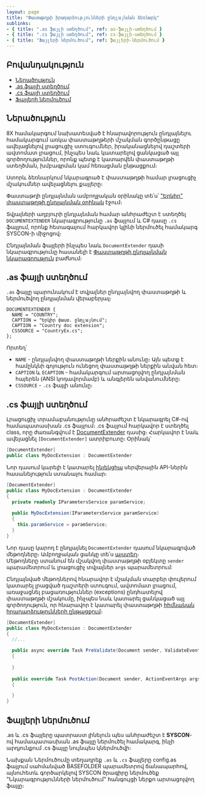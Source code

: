 ```yaml
---
layout: page
title: "Փաստաթղթի իրադարձությունների ընդլայնման ձեռնարկ" 
sublinks:
- { title: ".as ֆայլի ստեղծում", ref: as-ֆայլի-ստեղծում }
- { title: ".cs ֆայլի ստեղծում", ref: cs-ֆայլի-ստեղծում }
- { title: "Ֆայլերի ներմուծում", ref: ֆայլերի-ներմուծում }
---
```


## Բովանդակություն

- [Ներածություն](#ներածություն)
- [.as ֆայլի ստեղծում](#as-ֆայլի-ստեղծում)
- [.cs ֆայլի ստեղծում](#cs-ֆայլի-ստեղծում)
- [Ֆայլերի ներմուծում](#ֆայլերի-ներմուծում)

## Ներածություն

8X համակարգում նախատեսված է հնարավորություն ընդլայնելու համակարգում առկա փաստաթղթերի մշակման գործընթացը ավելացնելով լրացուցիչ ստուգումներ, իրականացնելով դաշտերի ավտոմատ լրացում, ինչպես նաև կատարելով ցանկացած այլ գործողություններ, որոնք պետք է կատարվեն փաստաթղթի ստեղծման, խմբագրման կամ հեռացման ընթացքում։

Ստորև ձեռնարկում նկարագրած է փաստաթղթի համար լրացուցիչ մշակումներ ավելացնելու քայլերը։  

Փաստաթղի ընդլայնման ամբողջական օրինակը տե՛ս՝ ["Երկիր" փաստաթղթի ընդլայնման օրինակ](../examples/document_extender_country.md) էջում։

Տվյալների աղբյուրի ընդլայնման համար անհրաժեշտ է ստեղծել `DOCUMENTEXTENDER` նկարագրությունը `.as` ֆայլում և C# դասը `.cs` ֆայլում, որոնք հետագայում հարկավոր կլինի ներմուծել համակարգ SYSCON-ի միջոցով։

Ընդլայնման ֆայլերի ինչպես նաև `DocumentExtender` դասի նկարագրությունը հասանելի է [Փաստաթղթի ընդլայնման նկարագրություն](document_extender.md) բաժնում։

## .as ֆայլի ստեղծում

`.as` ֆայլը պարունակում է տվյալներ ընդլայնվող փաստաթղթի և ներմուծվող ընդլայնման վերաբերյալ։ 

``` as4x
DOCUMENTEXTENDER {
  NAME = "COUNTRY";
  CAPTION = "Երկիր փաստ. ընդլայնում";
  CAPTION = "Country doc extension";
  CSSOURCE = "CountryEx.cs";
};
```

Որտեղ՝
- `NAME` - ընդլայնվող փաստաթղթի ներքին անունը։ Այն պետք է համընկնի գոյություն ունեցող փաստաթղթի ներքին անվան հետ։
- `CAPTION` և `ECAPTION` - համակարգում արտացոլվող ընդլայնման հայերեն (ANSI կոդավորմամբ) և անգլերեն անվանումները։ 
- `CSSOURCE` - `.cs` ֆայլի անունը։ 

## .cs ֆայլի ստեղծում

Լրացուցիչ տրամաբանությունը անհրաժեշտ է նկարագրել C#-ով համապատասխան .cs ֆայլում։
.cs ֆայլում հարկավոր է ստեղծել class, որը ժառանգվում է [DocumentExtender](document_extender.md#documentextender-դաս) դասից։
Հարկավոր է նաև ավելացնել `[DocumentExtender]` ատրիբուտը։ Օրինակ՝

```c#
[DocumentExtender]
public class MyDocExtension : DocumentExtender
```

Նոր դասում կարելի է կատարել [ինյեկցիա](../../project/injection.md) սերվերային API-ներին հասանելություն ստանալու համար։

```c#
[DocumentExtender]
public class MyDocExtension : DocumentExtender
{
  private readonly IParametersService paramService;
    
  public MyDocExtension(IParametersService paramService)
  {
    this.paramService = paramService;
  }
}
```

Նոր դասը կարող է ընդլայնել `DocumentExtender` դասում նկարագրված մեթոդները։ 
Ամբողջական ցանկը տե՛ս [այստեղ](document_extender.md)։  
Մեթոդները ստանում են մշակվող փաստաթղթի օբյեկտը `sender` պարամետրում և լրացուցիչ տվյալներ `args` պարամետրում:

Ընդլայնված մեթոդներով հնարավոր է մշակման տարբեր փուլերում կատարել լրացված դաշտերի ստուգում, ավտոմատ լրացում, առաջացնել բացառություններ (exceptions) ընդհատելով փաստաթղթի մշակումը, ինչպես նաև կատարել ցանկացած այլ գործողություն, որ հնարավոր է կատարել փաստաթղթի [հիմնական իրադարձությունների ընթացքում](../../server_api/definitions/document.md)։ 

```c#
[DocumentExtender]
public class MyDocExtension : DocumentExtender
{
  //...

  public async override Task PreValidate(Document sender, ValidateEventArgs args)
  {
      
  }
  
  public override Task PostAction(Document sender, ActionEventArgs args)
  {

  }
}
```

## Ֆայլերի ներմուծում

.as և .cs ֆայլերը պատրաստ լինելուն պես անհրաժեշտ է **SYSCON**-ով համապատասխան .as ֆայլը ներմուծել համակարգ, ինչի արդյունքում .cs ֆայլը նույնպես կներմուծվի։ 

Նախքան Ներմուծումը տեղադրեք `.as` և `.cs` ֆայլերը config.as ֆայլում սահմանված BASEFOLDER պարամետրով ճանապարհով, այնուհետև գործարկելով SYSCON ծրագիրը ներմուծեք "Նկարագրությունների ներմուծում" հանգույցի ներքո արտացոլվող ֆայլը։
